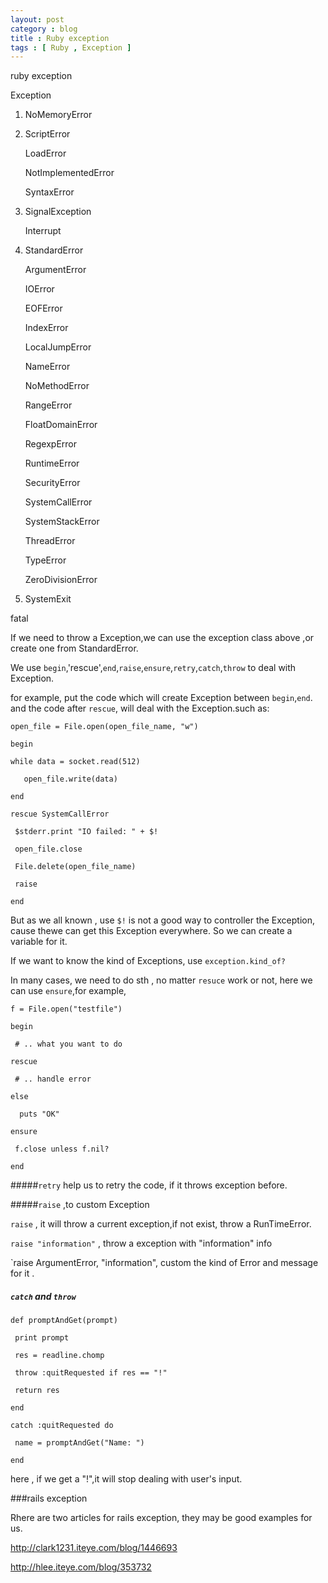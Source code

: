```yaml
---
layout: post
category : blog
title : Ruby exception
tags : [ Ruby , Exception ]
---
```




ruby exception

Exception  

1. NoMemoryError  

2. ScriptError  

   LoadError  

   NotImplementedError  

   SyntaxError  

3. SignalException  

   Interrupt  

4. StandardError  

   ArgumentError  

   IOError  

     EOFError  

   IndexError  

   LocalJumpError  

   NameError  

     NoMethodError  

   RangeError  

     FloatDomainError  

   RegexpError  

   RuntimeError  

   SecurityError  

   SystemCallError  

   SystemStackError  

   ThreadError  

   TypeError  

   ZeroDivisionError  

4. SystemExit  

 fatal  


  If we need to throw a Exception,we can use the exception class above ,or create one from StandardError.

  We use `begin`,'rescue',`end`,`raise`,`ensure`,`retry`,`catch`,`throw` to deal with Exception.

for example, put the code which will create Exception between `begin`,`end`. and the code after `rescue`, will deal with the Exception.such as:

`open_file = File.open(open_file_name, "w")`

`begin`

`while data = socket.read(512)`

`    open_file.write(data) `

`end` 

`rescue SystemCallError  `

`  $stderr.print "IO failed: " + $!  `

`  open_file.close  `

`  File.delete(open_file_name)  `

`  raise  `

`end   `

But as we all known , use `$!` is not a good way to controller the Exception, cause thewe can get this Exception everywhere. So we can create a variable for it.

If we want to know the kind of  Exceptions, use `exception.kind_of?`

In many cases, we need to do sth , no matter `resuce` work or not, here we can use `ensure`,for example,

`f = File.open("testfile")  `

`begin  `

`  # .. what you want to do  `

`rescue  `

`  # .. handle error  `

`else  `

`  puts "OK"`

`ensure  `

`  f.close unless f.nil?  `

`end   `

#####`retry` help us to retry the code, if it throws exception before.

#####`raise` ,to custom Exception 

`raise` , it will throw a current exception,if not exist, throw a RunTimeError.

`raise "information"` , throw a exception with "information" info

`raise ArgumentError, "information", custom the kind of Error and message for it .

##### `catch` and `throw`

`def promptAndGet(prompt)  `

`  print prompt  `

`  res = readline.chomp  `

`  throw :quitRequested if res == "!"  `

`  return res  `

`end ` 
  
`catch :quitRequested do  `

`  name = promptAndGet("Name: ")  `

`end `

here , if we get a "!",it will stop dealing with user's input.




###rails exception

Rhere are two articles for rails exception, they may be good examples for us.

http://clark1231.iteye.com/blog/1446693

http://hlee.iteye.com/blog/353732

